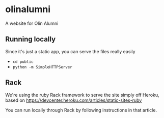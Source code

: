 olinalumni
==========

A website for Olin Alumni

Running locally
---------------
Since it's just a static app, you can serve the files really easily
- `cd public`
- `python -m SimpleHTTPServer`

Rack
----
We're using the ruby Rack framework to serve the site simply off Heroku, based on https://devcenter.heroku.com/articles/static-sites-ruby

You can run locally through Rack by following instructions in that article.
